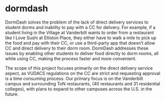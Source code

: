 # dormdash

DormDash solves the problem of the lack of direct delivery services to student dorms and inability to pay with a CC for delivery. For example, if a student living in the Village at Vanderbilt wants to order from a restaurant like I Love Sushi at Elliston Place, they either have to walk a mile to pick up the food and pay with their CC, or use a third-party app that doesn’t allow CC and direct delivery to their dorm room. DormDash addresses these issues by enabling other students to deliver food directly to dorm rooms, all while using CC, making the process faster and more convenient.

The scope of this project focuses primarily on the direct delivery service aspect, as VUDACS regulations on the CC are strict and requesting approval is a time consuming process. Our primary focus is on the Vanderbilt campus and surrounding ToN restaurants, (40 restaurants and 31 residential colleges), with plans to expand to other campuses across the U.S. in the future.

